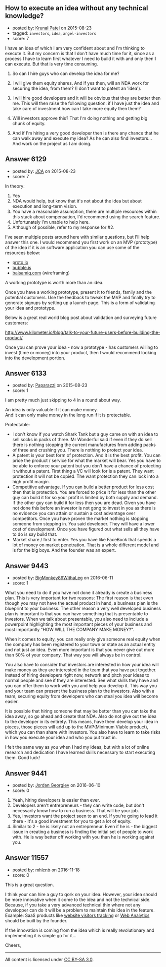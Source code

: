 ## How to execute an idea without any technical knowledge?

- posted by: [Krunal Patel](https://stackexchange.com/users/6805634/krunal-patel) on 2015-08-23
- tagged: `investors`, `idea`, `angel-investors`
- score: 7

I have an idea of which I am very confident about and I'm thinking to execute it.
But my concern is that I don't have much time for it, since as a process I have to learn first whatever I need to build it with and only then I can execute. But that is very time consuming.
 
1. So can I hire guys who can develop the idea for me? 

2. I will give them equity shares.
And if yes then, will an NDA work for securing the idea, from them? (I don't want to patent an 'idea').

3. I will hire good developers and it will be obvious that they are better then me. This will then raise the following question: if I have just the idea and take care of investment how can I take more equity then them?

4. Will investors approve this? That I'm doing nothing and getting big chunk of equity.   

5. And if I'm hiring a very good developer then is there any chance that he can walk away and execute my idea? As he can also find investors... And work on the project as I am doing.


## Answer 6129

- posted by: [JCA](https://stackexchange.com/users/6822638/jca) on 2015-08-23
- score: 7

<p>In theory:</p>

<ol>
<li>Yes</li>
<li>NDA would help, but know that it's not about the idea but about execution and long-term vision.</li>
<li>You have a reasonable assumption, there are multiple resources within this stack about compensation, I'd recommend using the search feature.</li>
<li>Unfortunately I'm unable to help here.</li>
<li>Although of possible, refer to my response for #2. </li>
</ol>

<p>I've seen multiple posts around here with similar questions, but I'll help answer this one. I would recommend you first work on an MVP (prototype) of the idea if it is an software application you can use some of the resources below:</p>

<ul>
<li><a href="http://proto.io">proto.io</a></li>
<li><a href="http://bubble.is">bubble.is</a></li>
<li><a href="http://balsamiq.com">balsamiq.com</a> (wireframing)</li>
</ul>

<p>A working prototype is worth more than an idea. </p>

<p>Once you have a working prototype, present it to friends, family and the potential customers. Use the feedback to tweak the MVP and finally try to generate signups by setting up a launch page. This is a form of validating your idea and prototype.</p>

<p>Below is a great real world blog post about validation and surveying future customers:</p>

<p><a href="http://www.kilometer.io/blog/talk-to-your-future-users-before-building-the-product/">http://www.kilometer.io/blog/talk-to-your-future-users-before-building-the-product/</a></p>

<p>Once you can prove your idea - now a prototype - has customers willing to invest (time or money) into your product, then I would recommend looking into the development portion.</p>



## Answer 6133

- posted by: [Paparazzi](https://stackexchange.com/users/300272/paparazzi) on 2015-08-23
- score: 1

I am pretty much just skipping to 4 in a round about way.

An idea is only valuable if it can make money.   
And it can only make money in the long run if it is protectable.   

Protectable:
   
 - I don't know if you watch Shark Tank but a guy came on with an idea
   to sell socks in packs of three.  Mr Wonderful said if even if they
   do sell there is nothing stopping the current manufactures from
   adding packs of three and crushing you.  There is nothing to protect your idea.
 - A patent is your best form of protection.  And it is the best profit.
   You can price the product / service for what the market will bear. 
   Yes you have to be able to enforce your patent but you don't have a
   chance of protecting it without a patent.  First thing a VC will look
   for is a patent.  They want protection it will not be copied.  The want protection they can lock into a high profit margin.
 - Competitive advantage.  If you can build a better product for less cost then that is protection.  You are forced to price it for less than the other guy can build it for so your profit is limited by both supply and demand. If the other guy can build it for less then you are dead.  Given you have not done this before an investor is not gong to invest in you as there is no evidence you can attain or sustain a cost advantage over competitors.  Once you have proven the market nothing is stopping someone from stepping in.  You said developer.  They will have a lower cost of development.  Once you have figured out what sells all they have to do is say build that.  
 - Market share / first to enter.  Yes you have like FaceBook that spends a lot of money on market penetration.  That is a whole different model and is for the big boys.  And the founder was an expert.  



## Answer 9443

- posted by: [BigMonkey89WithaLeg](https://stackexchange.com/users/8615858/bigmonkey89withaleg) on 2016-06-11
- score: 1

What you need to do if you have not done it already is create a business plan. This is very important for two reasons: The first reason is that even though you may not have the actual product in hand, a business plan is the blueprint to your business. The other reason a very well developed business plan is important is that you can have something that is presentable to investors. When we talk about presentable, you also need to include a powerpoint highlighting the most important pieces of your business and most importantly "HOW WILL THE COMPANY MAKE MONEY?". 

When it comes to equity, you can really only give someone real equity when the company has been registered to your town or state as an actual entity and not just an idea. Even more important is that you never give out more than 50% of your company. That way you will always be in control.


You also have to consider that investors are interested in how your idea will make money as they are interested in the team that you have put together. Instead of hiring developers right now, network and pitch your ideas to normal people and see if they are interested. See what skills they have and you can offer them to work with you and help you develop it. This way you and your team can present the business plan to the investors. Also with a team, securing equity from developers who can steal you idea will become easier.

It is possible that hiring someone that may be better than you can take the idea away, so go ahead and create that NDA. Also do not give out the idea to the developer in its entirety. This means, have them develop your idea in pieces, those pieces will add up to the MVP(Minimum Viable product), which you can than share with investors. You also have to learn to take risks in how you execute your idea and who you put trust in.

I felt the same way as you when I had my ideas, but with a lot of online research and dedication I have learned skills necessary to start executing them. Good luck!


## Answer 9441

- posted by: [Jordan Georgiev](https://stackexchange.com/users/482374/jordan-georgiev) on 2016-06-10
- score: 0

 1. Yeah, hiring developers is easier than ever.
 2. Developers aren't entrepreneurs - they can write code, but don't necessarily know how to run a business. That will be your job.
 3. Yes, investors want the project seen to an end. If you're going to lead it there - it's a good investment for you to get a lot of equity.
 4. Similar to 2 - he is likely not an entrepreneur. Even if he is - the biggest issue in creating a business is finding the initial set of people to work with. He is way better off working with you than he is working against you.


## Answer 11557

- posted by: [mhlcnb](https://stackexchange.com/users/9675436/mhlcnb) on 2016-11-18
- score: 0

<p>This is a great question.</p>

<p>I think your can hire a guy to qork on your idea. However, your idea should be more innovative when it come to the idea and not the technical side. Because, if you take a very advanced technical thin where not any developper can  do it will be a problem to maintain this idea in the feature.
Example: SaaS products like <a href="https://weelytics.com" rel="nofollow noreferrer">website visitors tracking</a> or <a href="http://kissmetrics.com" rel="nofollow noreferrer">Web Analytics</a> should be built by the founder.</p>

<p>If the innovation is coming from the idea which is really revolutionary and implementing it is simple go for it...</p>

<p>Cheers,</p>




---

All content is licensed under [CC BY-SA 3.0](https://creativecommons.org/licenses/by-sa/3.0/).
